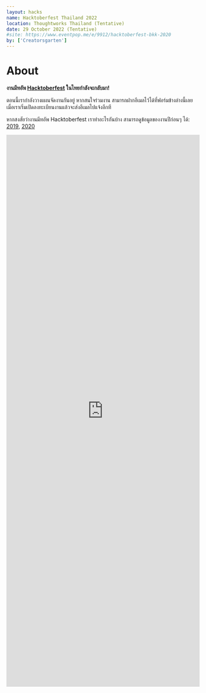 ```yaml
---
layout: hacks
name: Hacktoberfest Thailand 2022
location: Thoughtworks Thailand (Tentative)
date: 29 October 2022 (Tentative)
#site: https://www.eventpop.me/e/9912/hacktoberfest-bkk-2020
by: ['Creatorsgarten']
---
```


# About

**งานมีทอัพ [Hacktoberfest](https://hacktoberfest.com/) ในไทยกำลังจะกลับมา!**

ตอนนี้เรากำลังวางแผนจัดงานกันอยู่ หากสนใจร่วมงาน สามารถฝากอีเมลไว้ได้ที่ฟอร์มข้างล่างนี้เลย เมื่อเราเริ่มเปิดลงทะเบียนงานแล้วจะส่งอีเมลไปแจ้งอีกที

หากสงสัยว่างานมีทอัพ Hacktoberfest เราทำอะไรกันบ้าง สามารถดูข้อมูลของงานปีก่อนๆ ได้: [2019](/wiki/Hacks/hacktoberfest2019), [2020](/wiki/Hacks/hacktoberfest2020)

<iframe src="https://docs.google.com/forms/d/e/1FAIpQLSfaSJsNW4A1zyX9hrEBL7uOeYlecDH1J5ImXos0WEfm28hG9Q/viewform?embedded=true" width="100%" height="1440" frameborder="0" marginheight="0" marginwidth="0">Loading…</iframe>